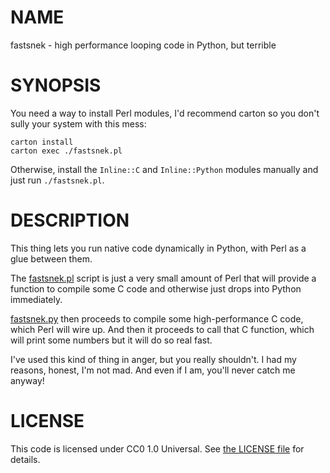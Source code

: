 # NAME

fastsnek - high performance looping code in Python, but terrible

# SYNOPSIS

You need a way to install Perl modules, I'd recommend carton so you don't sully your system with this mess:

```
carton install
carton exec ./fastsnek.pl
```

Otherwise, install the `Inline::C` and `Inline::Python` modules manually and just run `./fastsnek.pl`.

# DESCRIPTION

This thing lets you run native code dynamically in Python, with Perl as a glue between them.

The [fastsnek.pl](fastsnek.pl) script is just a very small amount of Perl that will provide a function to compile some C code and otherwise just drops into Python immediately.

[fastsnek.py](fastsnek.py) then proceeds to compile some high-performance C code, which Perl will wire up. And then it proceeds to call that C function, which will print some numbers but it will do so real fast.

I've used this kind of thing in anger, but you really shouldn't. I had my reasons, honest, I'm not mad. And even if I am, you'll never catch me anyway!

# LICENSE

This code is licensed under CC0 1.0 Universal. See [the LICENSE file](LICENSE) for details.
